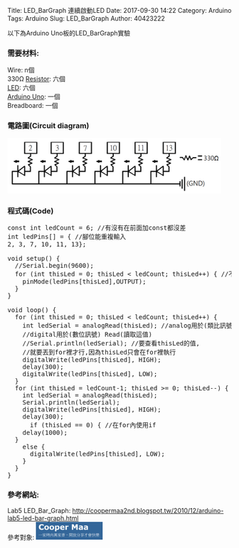 Title: LED_BarGraph 連續啟動LED
Date: 2017-09-30 14:22
Category: Arduino
Tags: Arduino
Slug: LED_BarGraph
Author: 40423222

以下為Arduino Uno板的LED_BarGraph實驗

<!-- PELICAN_END_SUMMARY -->

### 需要材料:
Wire: n個<br/>
330Ω <a href="https://40423222.github.io/Arduino/blog/Resistance.html">Resistor</a>: 六個<br/>
<a href="https://40423222.github.io/Arduino/blog/LED.html">LED</a>: 六個<br/>
<a href="http://coopermaa2nd.blogspot.tw/2011/05/arduino.html">Arduino Uno</a>: 一個<br/>
Breadboard: 一個

### 電路圖(Circuit diagram)

<img src="./../data/Lab5 LED_Bar_Graph/Circuit diagram.png" width="480" />

### 程式碼(Code)

<pre class="brush: python">
const int ledCount = 6; //有沒有在前面加const都沒差
int ledPins[] = { //腳位能重複輸入
2, 3, 7, 10, 11, 13};

void setup() {
  //Serial.begin(9600);
  for (int thisLed = 0; thisLed < ledCount; thisLed++) { //不能等於10因為0也算一個數
    pinMode(ledPins[thisLed],OUTPUT);
  }
}

void loop() {
  for (int thisLed = 0; thisLed < ledCount; thisLed++) {
    int ledSerial = analogRead(thisLed); //analog用於(類比訊號)
    //digital用於(數位訊號) Read(讀取這值)
    //Serial.println(ledSerial); //要查看thisLed的值,
    //就要丟到for裡才行,因為thisLed只會在for裡執行
    digitalWrite(ledPins[thisLed], HIGH);
    delay(300);
    digitalWrite(ledPins[thisLed], LOW);
  }
  for (int thisLed = ledCount-1; thisLed >= 0; thisLed--) {
    int ledSerial = analogRead(thisLed);
    Serial.println(ledSerial);
    digitalWrite(ledPins[thisLed], HIGH);
    delay(300);
      if (thisLed == 0) { //在for內使用if
    delay(1000);
  }
    else {
      digitalWrite(ledPins[thisLed], LOW);
    }
  }
}
</pre>



### 參考網站:
 Lab5 LED_Bar_Graph:
<a href="http://coopermaa2nd.blogspot.tw/2010/12/arduino-lab5-led-bar-graph.html">http://coopermaa2nd.blogspot.tw/2010/12/arduino-lab5-led-bar-graph.html</a><br/>
參考對象:
<img src="./../data/參考對象/Cooper Maa.png" width="150" />